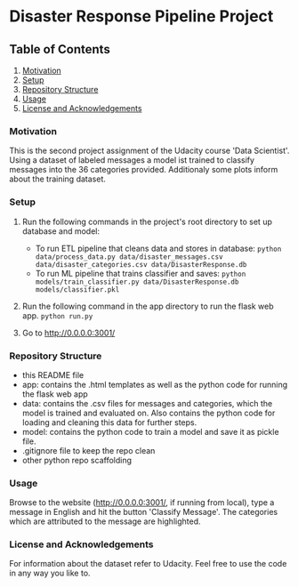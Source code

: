 # Disaster Response Pipeline Project

## Table of Contents

1. [Motivation](#motivation)
2. [Setup](#setup)
3. [Repository Structure](#structure)
4. [Usage](#usage)
5. [License and Acknowledgements](#license)


### Motivation <a name="motivation"></a>
This is the second project assignment of the Udacity course 'Data Scientist'.
Using a dataset of labeled messages a model ist trained to classify messages into the 36 categories provided. Additionaly some plots inform about the training dataset.


### Setup <a name="setup"></a>
1. Run the following commands in the project's root directory to set up database and model:

    - To run ETL pipeline that cleans data and stores in database:
        `python data/process_data.py data/disaster_messages.csv data/disaster_categories.csv data/DisasterResponse.db`
    - To run ML pipeline that trains classifier and saves:
        `python models/train_classifier.py data/DisasterResponse.db models/classifier.pkl`

2. Run the following command in the app directory to run the flask web app.
    `python run.py`

3. Go to http://0.0.0.0:3001/


### Repository Structure <a name="structure"></a>
- this README file
- app: contains the .html templates as well as the python code for running the flask web app
- data: contains the .csv files for messages and categories, which the model is trained and evaluated on. Also contains the python code for loading and cleaning this data for further steps.
- model: contains the python code to train a model and save it as pickle file.
- .gitignore file to keep the repo clean
- other python repo scaffolding

### Usage <a name="usage"></a>
Browse to the website (http://0.0.0.0:3001/, if running from local), type a message in English and hit the button 'Classify Message'. The categories which are attributed to the message are highlighted.

### License and Acknowledgements <a name="license"></a>
For information about the dataset refer to Udacity. Feel free to use the code in any way you like to.
